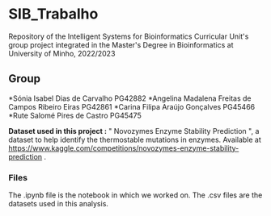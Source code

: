 # SIB_Trabalho
Repository of the Intelligent Systems for Bioinformatics Curricular Unit's group project integrated in the Master's Degree in Bioinformatics at University of Minho, 2022/2023
## Group
*Sónia Isabel Dias de Carvalho PG42882
*Angelina Madalena Freitas de Campos Ribeiro Eiras PG42861
*Carina Filipa Araújo Gonçalves PG45466
*Rute Salomé Pires de Castro PG45475

**Dataset used in this project :**
" Novozymes Enzyme Stability Prediction ", a dataset to help identify the thermostable mutations in enzymes. Available at https://www.kaggle.com/competitions/novozymes-enzyme-stability-prediction .

### Files
The .ipynb file is the notebook in which we worked on.
The .csv files are the datasets used in this analysis.

